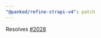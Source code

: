 ```yaml
---
"@pankod/refine-strapi-v4": patch
---
```


Resolves [#2028](https://github.com/pankod/refine/issues/2028)
